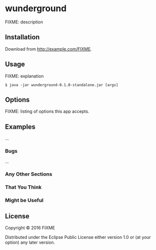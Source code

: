 # wunderground

FIXME: description

## Installation

Download from http://example.com/FIXME.

## Usage

FIXME: explanation

    $ java -jar wunderground-0.1.0-standalone.jar [args]

## Options

FIXME: listing of options this app accepts.

## Examples

...

### Bugs

...

### Any Other Sections
### That You Think
### Might be Useful

## License

Copyright © 2016 FIXME

Distributed under the Eclipse Public License either version 1.0 or (at
your option) any later version.
